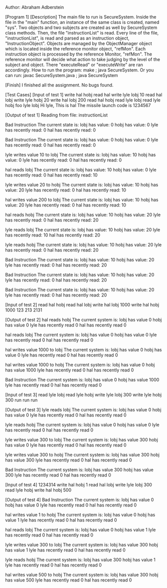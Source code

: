 Author: Abraham Adberstein

[Program 1]
[Description]
The main file to run is SecureSystem. Inside the file in the "main" function, an instance of the same class is created, named "sys". Two objects and two subjects are created as well by SecureSystem class methods. Then, the file "instructionList" is read. Every line of the file, "instructionList", is read and parsed as an instruction object, "InstructionObject". Objects are managed by the ObjectManager object which is located inside the reference monitor object, "refMon". Each instruction object is processed by the reference Monitor, "refMon". The reference monitor will decide what action to take judging by the level of the subject and object. There "executeRead" or "executeWrite" are ran accordingly. How to run the program: make ; java SecureSystem. Or you can run: javac SecureSystem.java ;  java SecureSystem

[Finish]
I finished all the assignment. No bugs found.

[Test Cases]
[Input of test 1]
write hal hobj
read hal
write lyle lobj 10
read hal lobj
write lyle hobj 20
write hal lobj 200
read hal hobj
read lyle lobj
read lyle hobj
foo lyle lobj
Hi lyle, This is hal
The missile launch code is 1234567

[Output of test 1]
Reading from file: instructionList

Bad Instruction
The current state is:
   lobj has value: 0
   hobj has value: 0
   lyle has recently read: 0
   hal has recently read: 0

Bad Instruction
The current state is:
   lobj has value: 0
   hobj has value: 0
   lyle has recently read: 0
   hal has recently read: 0

lyle writes value 10 to lobj
The current state is:
   lobj has value: 10
   hobj has value: 0
   lyle has recently read: 0
   hal has recently read: 0

hal reads lobj
The current state is:
   lobj has value: 10
   hobj has value: 0
   lyle has recently read: 0
   hal has recently read: 10

lyle writes value 20 to hobj
The current state is:
   lobj has value: 10
   hobj has value: 20
   lyle has recently read: 0
   hal has recently read: 10

hal writes value 200 to lobj
The current state is:
   lobj has value: 10
   hobj has value: 20
   lyle has recently read: 0
   hal has recently read: 10

hal reads hobj
The current state is:
   lobj has value: 10
   hobj has value: 20
   lyle has recently read: 0
   hal has recently read: 20

lyle reads lobj
The current state is:
   lobj has value: 10
   hobj has value: 20
   lyle has recently read: 10
   hal has recently read: 20

lyle reads hobj
The current state is:
   lobj has value: 10
   hobj has value: 20
   lyle has recently read: 0
   hal has recently read: 20

Bad Instruction
The current state is:
   lobj has value: 10
   hobj has value: 20
   lyle has recently read: 0
   hal has recently read: 20

Bad Instruction
The current state is:
   lobj has value: 10
   hobj has value: 20
   lyle has recently read: 0
   hal has recently read: 20

Bad Instruction
The current state is:
   lobj has value: 10
   hobj has value: 20
   lyle has recently read: 0
   hal has recently read: 20

[Input of test 2]
read hal hobj
read hal lobj
write hal lobj 1000
write hal hobj 1000
123 213 2131

[Output of test 2]
hal reads hobj
The current system is:
 lobj has value 0
 hobj has value 0
 lyle has recently read 0
 hal has recently read 0

hal reads lobj
The current system is:
 lobj has value 0
 hobj has value 0
 lyle has recently read 0
 hal has recently read 0

hal writes value 1000 to lobj
The current system is:
 lobj has value 0
 hobj has value 0
 lyle has recently read 0
 hal has recently read 0

hal writes value 1000 to hobj
The current system is:
 lobj has value 0
 hobj has value 1000
 lyle has recently read 0
 hal has recently read 0

Bad Instruction
The current system is:
 lobj has value 0
 hobj has value 1000
 lyle has recently read 0
 hal has recently read 0

[Input of test 3]
read lyle lobj
read lyle hobj
write lyle lobj 300
write lyle hobj 300
run run run

[Output of test 3]
lyle reads lobj
The current system is:
 lobj has value 0
 hobj has value 0
 lyle has recently read 0
 hal has recently read 0

lyle reads hobj
The current system is:
 lobj has value 0
 hobj has value 0
 lyle has recently read 0
 hal has recently read 0

lyle writes value 300 to lobj
The current system is:
 lobj has value 300
 hobj has value 0
 lyle has recently read 0
 hal has recently read 0

lyle writes value 300 to hobj
The current system is:
 lobj has value 300
 hobj has value 300
 lyle has recently read 0
 hal has recently read 0

Bad Instruction
The current system is:
 lobj has value 300
 hobj has value 300
 lyle has recently read 0
 hal has recently read 0

[Input of test 4]
1234314
write hal hobj 1
read hal lobj
write lyle lobj 300
read lyle hobj
write hal hobj 500

[Output of test 4]
Bad Instruction
The current system is:
 lobj has value 0
 hobj has value 0
 lyle has recently read 0
 hal has recently read 0

hal writes value 1 to hobj
The current system is:
 lobj has value 0
 hobj has value 1
 lyle has recently read 0
 hal has recently read 0

hal reads lobj
The current system is:
 lobj has value 0
 hobj has value 1
 lyle has recently read 0
 hal has recently read 0

lyle writes value 300 to lobj
The current system is:
 lobj has value 300
 hobj has value 1
 lyle has recently read 0
 hal has recently read 0

lyle reads hobj
The current system is:
 lobj has value 300
 hobj has value 1
 lyle has recently read 0
 hal has recently read 0

hal writes value 500 to hobj
The current system is:
 lobj has value 300
 hobj has value 500
 lyle has recently read 0
 hal has recently read 0
